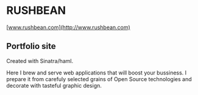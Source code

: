 RUSHBEAN
=========
[www.rushbean.com](http://www.rushbean.com)

Portfolio site
--------------


Created with Sinatra/haml.

 
Here I brew and serve web applications that will boost your bussiness.
I prepare it from carefuly selected grains of Open Source technologies and decorate with tasteful graphic design.
